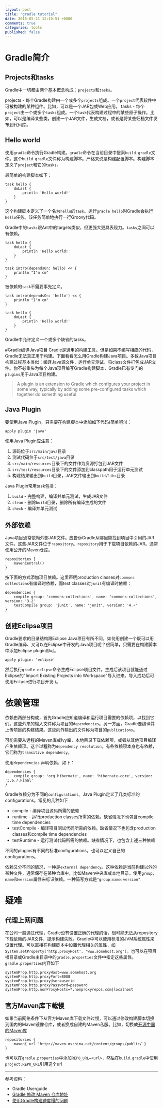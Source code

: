 ```yaml
---
layout: post
title: "gradle tutorial"
date: 2015-05-21 12:10:51 +0800
comments: true
categories: tools
published: false
---
```


# Gradle简介
## Projects和tasks
Gradle中一切都由两个基本概念构成：`projects`和`tasks`。

projects - 每个Gradle构建由一个或多个`projects`组成。一个`project`代表软件中可被构建的某种组件。比如，可以是一个JAR包或Web应用。
tasks - 每个`project`由一个或多个`tasks`组成。一个`task`代表构建过程中的某些原子操作。比如，可以是编译某些类，创建一个JAR文件，生成文档，或者是将某些归档文件发布到代码库。

## Hello world
使用`gradle`命令执行Gradle构建。`gradle`命令在当前目录中搜索`build.gradle`文件。这个`build.gradle`文件称为构建脚本。严格来说是构建配置脚本。构建脚本定义了`project`和它的`tasks`。

最简单的构建脚本如下：

```
task hello {
    doLast {
        println 'Hello world!'
    }
}
```

这个构建脚本定义了一个名为`hello`的`task`。运行`gradle hello`时Gradle会执行`hello`任务。该任务简单地执行一行Groovy代码。

Gradle中的`tasks`跟Ant中的targets类似，但更强大更具表现力。`tasks`之间可以有依赖。

```
task hello {
    doLast {
        println 'Hello world!'
    }
}

task intro(dependsOn: hello) << {
    println "I'm cm"
}
```

被依赖的`task`不需要事先定义。

```
task intro(dependsOn: 'hello') << {
    println "I'm cm"
}

task hello {
    doLast {
        println 'Hello world!'
    }
}
```

Gradle中允许定义一个或多个缺省的tasks。

#Gradle编译Java项目
Gradle是通用的构建工具。但是如果不编写相应的代码，Gradle无法真正用于构建。下面看看怎么用Gradle构建Java项目。多数Java项目构建过程基本类似：编译Java源文件，运行单元测试，将class文件打包成JAR文件。你不必重头为每个Java项目编写Gradle构建脚本，Gradle已有专门的`plugins`用于Java项目构建。

> A plugin is an extension to Gradle which configures your project in some way, typically by adding some pre-configured tasks which together do something useful. 

## Java Plugin
要使用Java Plugin，只需要在构建脚本中添加如下代码(简单吧:))：

```
apply plugin 'java'
```

使用Java Plugin应注意：

1. 源码位于`src/main/java`目录
2. 测试代码位于`src/test/java`目录
3. `src/main/resources`目录下的文件作为资源打包到JAR文件
4. `src/test/resources`目录下的文件添加到classpath用于运行单元测试
5. 构建结果输出到`build`目录，JAR文件输出到`build/libs`目录

Java Plugin常用task包括：

1. `build` - 完整构建，编译并单元测试，生成JAR文件
2. `clean` - 删除`build`目录，删除所有编译生成的文件
3. `check` - 编译并单元测试

## 外部依赖
Java项目通常依赖外部JAR文件。应告诉Gradle从哪里能找到项目中引用的JAR文件。这些JAR文件位于`repository`。`repository`用于下载项目依赖的JAR。通常使用公开的Maven仓库。

```
repositories {
    mavenCentral()
}
```

按下面的方式添加项目依赖。这里声明production classes对`commons collections`有编译时依赖，而test classes对`junit`有编译时依赖：

```
dependencies {
    compile group: 'commons-collections', name: 'commons-collections', version: '3.2'
    testCompile group: 'junit', name: 'junit', version: '4.+'
}
```

## 创建Eclipse项目
Gradle要求的目录结构跟Eclipse Java项目有所不同，如何用创建一个既可以用Gradle编译、又可以在Eclipse中开发的Java项目呢？很简单，只需要在构建脚本中添加Eclipse plugin即可。

```
apply plugin: 'eclipse'
```

然后执行`gradle eclipse`命令生成Eclipse项目文件，生成后该项目就能通过Eclipse的"Import Existing Projects into Workspace"导入进来。导入成功后可使用Eclipse进行项目开发:)。

# 依赖管理
依赖由两部分构成，首先Gradle应知道编译和运行项目需要的依赖项，以找到它们。这些外来的输入文件称为项目的`dependencies`。另一方面，Gradle要编译并上传项目的构建结果。这些向外输出的文件称为项目的`publications`。

可能需要从远程的Maven库或Ivy库，本地目录下载依赖项，或者从其他项目编译产生依赖项。这个过程称为`dependency resolution`。有些依赖项本身也有依赖，它们称为`transitive dependency`。

使用`dependencies` 声明依赖，如下：

```
dependencies {
	compile group: 'org.hibernate', name: 'hibernate-core', version: '3.6.7.Final'
}
```

Gradle依赖分为不同的`configurations`。Java Plugin定义了几类标准的configurations。常见的几种如下

+ compile - 编译项目源码所需的依赖
+ runtime - 运行production classes所需的依赖。缺省情况下也包含compile time dependencies
+ testCompile - 编译项目测试代码所需的依赖。缺省情况下也包含production classes和compile time dependencies
+ testRuntime - 运行测试代码所需的依赖。缺省情况下，也包含上述三种依赖

不同的plugins有不同的标准configurations。也可以定义自己的configurations。

依赖又分不同的情况，一种是`external dependency`。这种依赖是当前构建以外的某种文件，通常保存在某种仓库中，比如Maven中央库或本地目录。使用`group`，`name`和`version`属性来标识依赖。一种简写方式是`"group:name:version"`.

# 疑难

## 代理上网问题
在公司一般通过代理，Gradle没有设置正确的代理的话，很可能无法从repository下载依赖的JAR文件，提示构建失败。Gradle中可以使用标准的JVM系统属性来设置代理。可以直接在构建脚本中设置代理相关的属性，如`System.setProperty('http.proxyHost', 'www.somehost.org')`。也可以在项目根目录或Gradle主目录中的`gradle.properties`文件中指定这些属性。`gradle.properties`内容如下

```
systemProp.http.proxyHost=www.somehost.org
systemProp.http.proxyPort=8080
systemProp.http.proxyUser=userid
systemProp.http.proxyPassword=password
systemProp.http.nonProxyHosts=*.nonproxyrepos.com|localhost
```

## 官方Maven库下载慢
如果当前网络条件下从官方Maven库下载文件过慢，可以通过修改构建脚本切换到国内的Maven镜像仓库，或者换成自建的Maven私服。比如，切换成[开源中国的Maven库](http://maven.oschina.net/index.html)

```
repositories {
    maven{ url 'http://maven.oschina.net/content/groups/public/'}
}
```

也可以在`gradle.properties`中添加`REPO_URL=<url>`，然后在`build.gradle`中使用`project.REPO_URL`引用这个url

---
参考资料：

+ Gradle Userguide
+ [Gradle 修改 Maven 仓库地址](http://www.yrom.net/blog/2015/02/07/change-gradle-maven-repo-url/)
+ [使用Gradle构建速度慢的问题](http://www.huangyunkun.com/2014/04/26/libgdx-gradle-change-source/)

[source]: https://docs.gradle.org/1.6/userguide/tutorial_using_tasks.html
